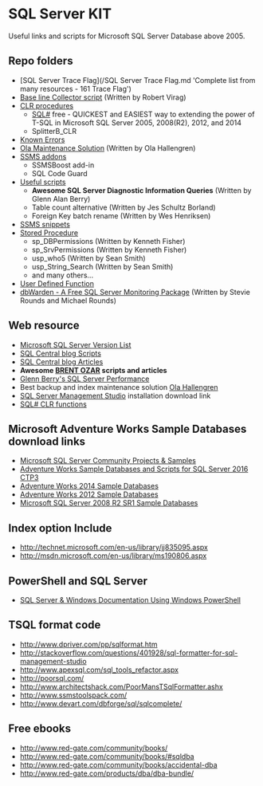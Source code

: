 # SQL Server KIT
Useful links and scripts for Microsoft SQL Server Database above 2005.


## Repo folders
 - [SQL Server Trace Flag](/SQL Server Trace Flag.md 'Complete list from many resources - 161 Trace Flag')
 - [Base line Collector script](/BaselineCollector) (Written by Robert Virag)
 - [CLR procedures](/CLR)
    - [SQL#](/CLR/SQLsharp_SETUP.sql) free - QUICKEST and EASIEST way to extending the power of T-SQL in Microsoft SQL Server 2005, 2008(R2), 2012, and 2014
    - SplitterB_CLR
 - [Known Errors](/Errors)
 - [Ola Maintenance Solution](/Ola_Maintenance_Solution) (Written by Ola Hallengren)
 - [SSMS addons](/SSMS_addons)
    - SSMSBoost add-in
    - SQL Code Guard
 - [Useful scripts](/Scripts)
    - **Awesome SQL Server Diagnostic Information Queries** (Written by Glenn Alan Berry)
    - Table count alternative (Written by Jes Schultz Borland)
    - Foreign Key batch rename (Written by Wes Henriksen)
 - [SSMS snippets](/Snippets)
 - [Stored Procedure](/Stored_Procedure)
   - sp_DBPermissions (Written by Kenneth Fisher)
   - sp_SrvPermissions (Written by Kenneth Fisher)
   - usp_who5 (Written by Sean Smith)
   - usp_String_Search (Written by Sean Smith)
   - and many others...
 - [User Defined Function](/User_Defined_Function)
 - [dbWarden - A Free SQL Server Monitoring Package](/dbWarden) (Written by Stevie Rounds and Michael Rounds)


## Web resource
 - [Microsoft SQL Server Version List](http://sqlserverbuilds.blogspot.ru/) 
 - [SQL Central blog Scripts]
 - [SQL Central blog Articles]
 - **Awesome [BRENT OZAR] scripts and articles**
 - [Glenn Berry's SQL Server Performance]
 - Best backup and index maintenance solution [Ola Hallengren]
 - [SQL Server Management Studio] installation download link
 - [SQL# CLR functions](http://www.sqlsharp.com/)


## Microsoft Adventure Works Sample Databases download links
 - [Microsoft SQL Server Community Projects & Samples](http://sqlserversamples.codeplex.com/)
 - [Adventure Works Sample Databases and Scripts for SQL Server 2016 CTP3](http://www.microsoft.com/en-us/download/details.aspx?id=49502)
 - [Adventure Works 2014 Sample Databases](https://msftdbprodsamples.codeplex.com/releases/view/125550)
 - [Adventure Works 2012 Sample Databases](http://msftdbprodsamples.codeplex.com/releases/view/55330)
 - [Microsoft SQL Server 2008 R2 SR1 Sample Databases](https://sqlserversamples.codeplex.com/releases/view/72278)


## Index option Include
 - http://technet.microsoft.com/en-us/library/jj835095.aspx
 - http://msdn.microsoft.com/en-us/library/ms190806.aspx


## PowerShell and SQL Server
 - [SQL Server & Windows Documentation Using Windows PowerShell](https://sqlpowerdoc.codeplex.com/)


## TSQL format code
 - http://www.dpriver.com/pp/sqlformat.htm
 - http://stackoverflow.com/questions/401928/sql-formatter-for-sql-management-studio
 - http://www.apexsql.com/sql_tools_refactor.aspx
 - http://poorsql.com/
 - http://www.architectshack.com/PoorMansTSqlFormatter.ashx
 - http://www.ssmstoolspack.com/
 - http://www.devart.com/dbforge/sql/sqlcomplete/


## Free ebooks
 - http://www.red-gate.com/community/books/
 - http://www.red-gate.com/community/books/#sqldba
 - http://www.red-gate.com/community/books/accidental-dba
 - http://www.red-gate.com/products/dba/dba-bundle/


[SQL Central blog Scripts]:http://www.sqlservercentral.com/Scripts/
[SQL Central blog Articles]:http://www.sqlservercentral.com/Articles/
[BRENT OZAR]:http://www.brentozar.com/
[Glenn Berry's SQL Server Performance]:http://sqlserverperformance.wordpress.com/
[Ola Hallengren]:http://ola.hallengren.com/
[SQL Server Management Studio]:https://msdn.microsoft.com/en-us/library/mt238290.aspx
